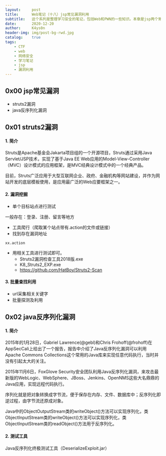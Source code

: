 ```yaml
---
layout:     post
title:      Web笔记（十八）jsp常见漏洞利用
subtitle:   这个系列是整理学习安全的笔记，包括Web和PWN的一些知识。本章是jsp两个常见漏洞类型的学习，只记录了一点皮毛，学习如何使用工具去利用，没有深入理论研究漏洞原理。
date:       2020-12-20
author:     K4ys0n
header-img: img/post-bg-rwd.jpg
catalog:    true
tags:
    - CTF
    - web
    - 网络安全
    - 学习笔记
    - jsp
    - 漏洞利用
---
```




## 0x00 jsp常见漏洞

- struts2漏洞
- java反序列化漏洞



## 0x01 struts2漏洞

#### 1. 简介

Struts是Apache基金会Jakarta项目组的一个开源项目，Struts通过采用Java Servlet/JSP技术，实现了基于Java EE Web应用的Model-View-Controller（MVC）设计模式的应用框架，是MVC经典设计模式中的一个经典产品。

目前，Struts广泛应用于大型互联网企业、政府、金融机构等网站建设，并作为网站开发的底层模板使用，是应用最广泛的Web应要框架之一。

#### 2. 漏洞挖掘

- 单个目标站点进行测试

一般存在：登录、注册、留言等地方

- 工具爬行（爬取某个站点带有.action的文件或链接）
- 找到存在漏洞地址

```
xx.action
```

- 用相关工具进行测试即可。
  - Struts2漏洞检查工具2018版.exe
  - K8_Struts2_EXP.exe
  - https://github.com/HatBoy/Struts2-Scan

#### 3. 批量查找利用

- url采集相关关键字
- 批量探测及利用



## 0x02 java反序列化漏洞

#### 1. 简介

2015年的1月28日，Gabriel Lawrence(@gebl)和Chris Frohoff(@frohoff)在AppSecCali上给出了一个报告，报告中介绍了Java反序列化漏洞可以利用Apache Commons Collections这个常用的Java库来实现任意代码执行，当时并没有引起太大的关注。

2015年11月6日，FoxGlove Security安全团队利用Java反序列化漏洞，来攻击最新版的WebLogic、WebSphere、JBoss、Jenkins、OpenNMS这些大名鼎鼎的Java应用，实现远程代码执行。

序列化就是把对象转换成字节流，便于保存在内存、文件、数据库中；反序列化即逆过程，由字节流还原成对象。

Java中的ObjectOutputStream类的writeObject()方法可以实现序列化，类ObjectInputStream类的writeObject()方法可以实现序列化，类ObjectInputStream类的readObject()方法用于反序列化。

#### 2. 测试工具
Java反序列化终极测试工具（DeserializeExploit.jar）